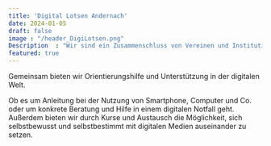 ```yaml
---
title: 'Digital Lotsen Andernach' 
date: 2024-01-05
draft: false
image : "/header_DigiLotsen.png"
Description  : "Wir sind ein Zusammenschluss von Vereinen und Institutionen die Mitmenschen auf dem Weg ins Digitale Zeitalter begleiten."
featured: true
---
```

Gemeinsam bieten wir Orientierungshilfe und Unterstützung in der digitalen Welt.

Ob es um Anleitung bei der Nutzung von Smartphone, Computer und Co. oder um konkrete Beratung und Hilfe in einem digitalen Notfall geht. Außerdem bieten wir durch Kurse und Austausch die Möglichkeit, sich selbstbewusst und selbstbestimmt mit digitalen Medien auseinander zu setzen.
